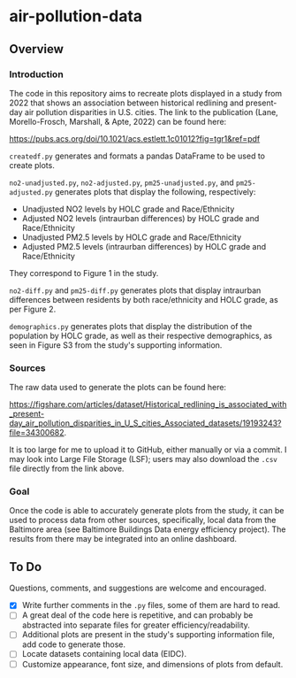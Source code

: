 # air-pollution-data

## Overview

### Introduction

The code in this repository aims to recreate plots displayed in a study from
2022 that shows an association between historical redlining and present-day
air pollution disparities in U.S. cities. The link to the publication (Lane,
Morello-Frosch, Marshall, & Apte, 2022) can be found here:

https://pubs.acs.org/doi/10.1021/acs.estlett.1c01012?fig=tgr1&ref=pdf

`createdf.py` generates and formats a pandas DataFrame to be used to create
plots.

`no2-unadjusted.py`, `no2-adjusted.py`, `pm25-unadjusted.py`, and
`pm25-adjusted.py` generates plots that display the following, respectively:

* Unadjusted NO2 levels by HOLC grade and Race/Ethnicity
* Adjusted NO2 levels (intraurban differences) by HOLC grade and Race/Ethnicity
* Unadjusted PM2.5 levels by HOLC grade and Race/Ethnicity
* Adjusted PM2.5 levels (intraurban differences) by HOLC grade and
  Race/Ethnicity

They correspond to Figure 1 in the study.

`no2-diff.py` and `pm25-diff.py` generates plots that display intraurban
differences between residents by both race/ethnicity and HOLC grade, as per
Figure 2.

`demographics.py` generates plots that display the distribution of the
population by HOLC grade, as well as their respective demographics, as seen in
Figure S3 from the study's supporting information.

### Sources

The raw data used to generate the plots can be found here:

https://figshare.com/articles/dataset/Historical_redlining_is_associated_with_present-day_air_pollution_disparities_in_U_S_cities_Associated_datasets/19193243?file=34300682.

It is too large for me to upload it to GitHub, either manually or via a commit.
I may look into Large File Storage (LSF); users may also download the `.csv`
file directly from the link above.

### Goal

Once the code is able to accurately generate plots from the study, it can be
used to process data from other sources, specifically, local data from the
Baltimore area (see Baltimore Buildings Data energy efficiency project). The
results from there may be integrated into an online dashboard.

## To Do

Questions, comments, and suggestions are welcome and encouraged.

- [x] Write further comments in the `.py` files, some of them are hard to read.
- [ ] A great deal of the code here is repetitive, and can probably be
      abstracted into separate files for greater efficiency/readability.
- [ ] Additional plots are present in the study's supporting information file,
      add code to generate those.
- [ ] Locate datasets containing local data (EIDC).
- [ ] Customize appearance, font size, and dimensions of plots from default.